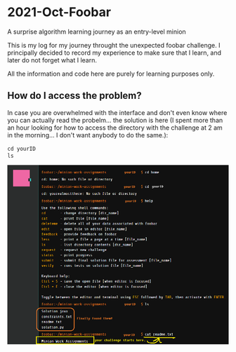 # 2021-Oct-Foobar
A surprise algorithm learning journey as an entry-level minion

This is my log for my journey throught the unexpected foobar challenge. 
I principally decided to record my experience to make sure that I learn, and later do not forget what I learn. 

All the information and code here are purely for learning purposes only.

## How do I access the problem? 
In case you are overwhelmed with the interface and don't even know where you can actually read the probelm... the solution is here (I spent more than an hour looking for how to access the directory with the challenge at 2 am in the morning... I don't want anybody to do the same.):

    cd yourID
    ls
    
 ![foobar access](https://github.com/Coding-Forest/2021-Oct-Foobar/blob/main/Images/foobar%20access%20problem.png)
